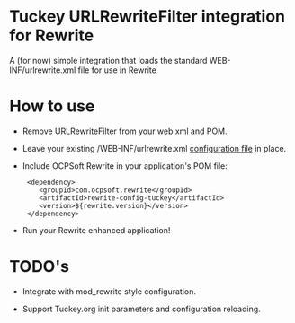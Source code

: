 Tuckey URLRewriteFilter integration for Rewrite
===============================================

A (for now) simple integration that loads the standard WEB-INF/urlrewrite.xml file for use in Rewrite

How to use
==========


 * Remove URLRewriteFilter from your web.xml and POM.

 * Leave your existing /WEB-INF/urlrewrite.xml [configuration file](http://urlrewritefilter.googlecode.com/svn/trunk/src/doc/manual/3.2/index.html#configuration) in place.

 * Include OCPSoft Rewrite in your application's POM file:

        <dependency>
           <groupId>com.ocpsoft.rewrite</groupId>
           <artifactId>rewrite-config-tuckey</artifactId>
           <version>${rewrite.version}</version>
        </dependency>

 * Run your Rewrite enhanced application!

TODO's
======

 * Integrate with mod_rewrite style configuration. 

 * Support Tuckey.org init parameters and configuration reloading.
